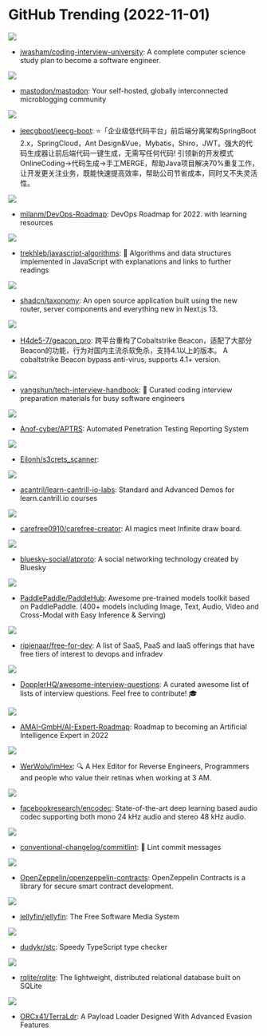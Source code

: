 # GitHub Trending (2022-11-01)

![](https://img.shields.io/badge/none-New%20208-green?style=flat-square&logo=appveyor)
- [jwasham/coding-interview-university](https://github.com/jwasham/coding-interview-university): A complete computer science study plan to become a software engineer.

![](https://img.shields.io/badge/Ruby-New%20202-green?style=flat-square&logo=appveyor)
- [mastodon/mastodon](https://github.com/mastodon/mastodon): Your self-hosted, globally interconnected microblogging community

![](https://img.shields.io/badge/Java-New%2059-green?style=flat-square&logo=appveyor)
- [jeecgboot/jeecg-boot](https://github.com/jeecgboot/jeecg-boot): ⭐️「企业级低代码平台」前后端分离架构SpringBoot 2.x，SpringCloud，Ant Design&Vue，Mybatis，Shiro，JWT。强大的代码生成器让前后端代码一键生成，无需写任何代码! 引领新的开发模式OnlineCoding->代码生成->手工MERGE，帮助Java项目解决70%重复工作，让开发更关注业务，既能快速提高效率，帮助公司节省成本，同时又不失灵活性。

![](https://img.shields.io/badge/none-New%20154-green?style=flat-square&logo=appveyor)
- [milanm/DevOps-Roadmap](https://github.com/milanm/DevOps-Roadmap): DevOps Roadmap for 2022. with learning resources

![](https://img.shields.io/badge/JavaScript-New%20117-green?style=flat-square&logo=appveyor)
- [trekhleb/javascript-algorithms](https://github.com/trekhleb/javascript-algorithms): 📝 Algorithms and data structures implemented in JavaScript with explanations and links to further readings

![](https://img.shields.io/badge/TypeScript-New%20215-green?style=flat-square&logo=appveyor)
- [shadcn/taxonomy](https://github.com/shadcn/taxonomy): An open source application built using the new router, server components and everything new in Next.js 13.

![](https://img.shields.io/badge/Go-New%2067-green?style=flat-square&logo=appveyor)
- [H4de5-7/geacon_pro](https://github.com/H4de5-7/geacon_pro): 跨平台重构了Cobaltstrike Beacon，适配了大部分Beacon的功能，行为对国内主流杀软免杀，支持4.1以上的版本。 A cobaltstrike Beacon bypass anti-virus, supports 4.1+ version.

![](https://img.shields.io/badge/TypeScript-New%20178-green?style=flat-square&logo=appveyor)
- [yangshun/tech-interview-handbook](https://github.com/yangshun/tech-interview-handbook): 💯 Curated coding interview preparation materials for busy software engineers

![](https://img.shields.io/badge/Python-New%2066-green?style=flat-square&logo=appveyor)
- [Anof-cyber/APTRS](https://github.com/Anof-cyber/APTRS): Automated Penetration Testing Reporting System

![](https://img.shields.io/badge/Python-New%2063-green?style=flat-square&logo=appveyor)
- [Eilonh/s3crets_scanner](https://github.com/Eilonh/s3crets_scanner): 

![](https://img.shields.io/badge/Python-New%2031-green?style=flat-square&logo=appveyor)
- [acantril/learn-cantrill-io-labs](https://github.com/acantril/learn-cantrill-io-labs): Standard and Advanced Demos for learn.cantrill.io courses

![](https://img.shields.io/badge/Jupyter%20Notebook-New%20245-green?style=flat-square&logo=appveyor)
- [carefree0910/carefree-creator](https://github.com/carefree0910/carefree-creator): AI magics meet Infinite draw board.

![](https://img.shields.io/badge/TypeScript-New%2080-green?style=flat-square&logo=appveyor)
- [bluesky-social/atproto](https://github.com/bluesky-social/atproto): A social networking technology created by Bluesky

![](https://img.shields.io/badge/Python-New%2069-green?style=flat-square&logo=appveyor)
- [PaddlePaddle/PaddleHub](https://github.com/PaddlePaddle/PaddleHub): Awesome pre-trained models toolkit based on PaddlePaddle. (400+ models including Image, Text, Audio, Video and Cross-Modal with Easy Inference & Serving)

![](https://img.shields.io/badge/HTML-New%20171-green?style=flat-square&logo=appveyor)
- [ripienaar/free-for-dev](https://github.com/ripienaar/free-for-dev): A list of SaaS, PaaS and IaaS offerings that have free tiers of interest to devops and infradev

![](https://img.shields.io/badge/none-New%2049-green?style=flat-square&logo=appveyor)
- [DopplerHQ/awesome-interview-questions](https://github.com/DopplerHQ/awesome-interview-questions): A curated awesome list of lists of interview questions. Feel free to contribute! 🎓

![](https://img.shields.io/badge/JavaScript-New%20198-green?style=flat-square&logo=appveyor)
- [AMAI-GmbH/AI-Expert-Roadmap](https://github.com/AMAI-GmbH/AI-Expert-Roadmap): Roadmap to becoming an Artificial Intelligence Expert in 2022

![](https://img.shields.io/badge/C%2B%2B-New%20208-green?style=flat-square&logo=appveyor)
- [WerWolv/ImHex](https://github.com/WerWolv/ImHex): 🔍 A Hex Editor for Reverse Engineers, Programmers and people who value their retinas when working at 3 AM.

![](https://img.shields.io/badge/Python-New%20104-green?style=flat-square&logo=appveyor)
- [facebookresearch/encodec](https://github.com/facebookresearch/encodec): State-of-the-art deep learning based audio codec supporting both mono 24 kHz audio and stereo 48 kHz audio.

![](https://img.shields.io/badge/TypeScript-New%2026-green?style=flat-square&logo=appveyor)
- [conventional-changelog/commitlint](https://github.com/conventional-changelog/commitlint): 📓 Lint commit messages

![](https://img.shields.io/badge/JavaScript-New%2016-green?style=flat-square&logo=appveyor)
- [OpenZeppelin/openzeppelin-contracts](https://github.com/OpenZeppelin/openzeppelin-contracts): OpenZeppelin Contracts is a library for secure smart contract development.

![](https://img.shields.io/badge/C%23-New%20128-green?style=flat-square&logo=appveyor)
- [jellyfin/jellyfin](https://github.com/jellyfin/jellyfin): The Free Software Media System

![](https://img.shields.io/badge/Rust-New%20209-green?style=flat-square&logo=appveyor)
- [dudykr/stc](https://github.com/dudykr/stc): Speedy TypeScript type checker

![](https://img.shields.io/badge/Go-New%20105-green?style=flat-square&logo=appveyor)
- [rqlite/rqlite](https://github.com/rqlite/rqlite): The lightweight, distributed relational database built on SQLite

![](https://img.shields.io/badge/C-New%2032-green?style=flat-square&logo=appveyor)
- [ORCx41/TerraLdr](https://github.com/ORCx41/TerraLdr): A Payload Loader Designed With Advanced Evasion Features

